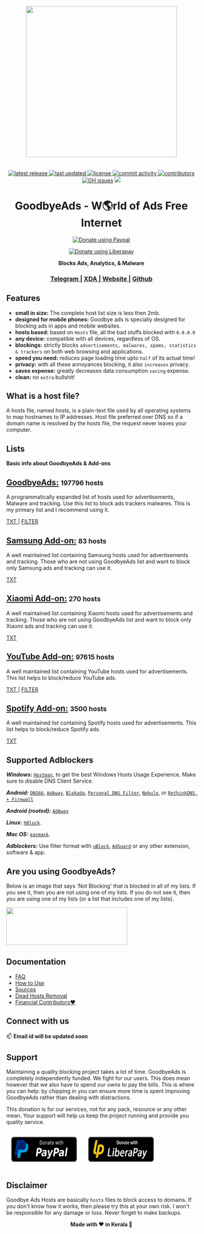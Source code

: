 <p align="center">
  <img width="400" height="400" src="https://raw.githubusercontent.com/jerryn70/GoodbyeAds/master/Images/GoodbyeAds_New_logo_Trans.png">
</p>
<br>


<div align="center">
<a href="https://github.com/jerryn70/GoodbyeAds/release" > 
    <img src="https://img.shields.io/github/release/jerryn70/GoodbyeAds?label=releases&color=critical" alt="latest release" >
   <a/>
   <a href="#" > 
    <img src="https://img.shields.io/github/last-commit/jerryn70/GoodbyeAds?label=Last%20Updated" alt="last updated" >
   <a/>

   <a href="https://github.com/jerryn70/GoodbyeAds/blob/master/LICENSE" > 
    <img src="https://img.shields.io/github/license/jerryn70/GoodbyeAds?label=License&color=blueviolet" alt="license" >
  <a/>
   <a href="https://github.com/jerryn70/GoodbyeAds/commits/master" > 
    <img src="https://img.shields.io/github/commit-activity/m/jerryn70/GoodbyeAds?label=Commit%20Activity" alt="commit activity" >
  <a/>
  <a href="https://github.com/jerryn70/GoodbyeAds/graphs/contributors" > 
    <img src="https://img.shields.io/github/contributors/jerryn70/GoodbyeAds?label=Contributors&color=yellow" alt="contributors" >
  <a/>
<a href="https://github.com/jerryn70/GoodbyeAds/issues"><img src="https://img.shields.io/github/issues/jerryn70/GoodbyeAds?color=red&logo=github&style=plastic" alt="GH issues"></a>
<a href="https://github.com/jerryn70/GoodbyeAds"><img src="https://hits.seeyoufarm.com/api/count/incr/badge.svg?url=https%3A%2F%2Fgithub.com%2Fjerryn70%2FGoodbyeAds_fGHyh&count_bg=%234572CD&title_bg=%23555555&icon=&icon_color=%23E7E7E7&title=views%3A+%28today%2FTotal%29&edge_flat=false"/></a>       
</div>
   
<h1 align="center">GoodbyeAds - W🌎rld of Ads Free Internet</h1> 
<p align="center">
  <a href="https://paypal.me/jerryn70" target="_blank"><img alt="Donate using Paypal" src="https://www.paypalobjects.com/en_US/i/btn/btn_donateCC_LG.gif"></a>
</p>

<p align="center">
  <a href="https://liberapay.com/jerryn70/donate"><img alt="Donate using Liberapay" src="https://liberapay.com/assets/widgets/donate.svg"></a>
</p>

<p align="center">
  <strong>Blocks Ads, Analytics, & Malware</strong>
</p>

<div align="center">
  <h3>
    <a href="https://t.me/GoodbyeAds">
      Telegram
    </a>
    <span> | </span>
    <a href="https://forum.xda-developers.com/android/software-hacking/goodbye-ads-advanced-protection-ads-ad-t3827269">
      XDA
    </a>
    <span> | </span>
    <a href="https://jerryn70.github.io/GoodbyeAds">
      Website
    </a>
<span> | </span>
    <a href="https://github.com/jerryn70/GoodbyeAds">
      Github
    </a>




  </h3>
</div>

## Features

- __small in size:__ The complete host list size is less then 2mb.
- __designed for mobile phones:__ Goodbye ads is specially designed for blocking ads in apps and mobile websites.
- __hosts based:__ based on `Hosts` file, all the bad stuffs blocked with `0.0.0.0`
- __any device:__ compatible with all devices, regardless of OS.
- __blockings:__ strictly blocks `advertisements, malwares, spams, statistics & trackers` on both web browsing and applications.
- __speed you need:__ reduces page loading time upto `half` of its actual time!
- __privacy:__ with all these annoyances blocking, it also `increases` privacy.
- __saves expense:__ greatly decreases data consumption `saving` expense.
- __clean:__ no `extra` bullshit! 

## What is a host file?                 
       
 A hosts file, named hosts, is a plain-text file used by all operating systems to map hostnames to IP addresses. Host file preferred over DNS so  if a domain name is resolved by the hosts file, the request never leaves your computer.
 
## Lists

__Basic info about GoodbyeAds & Add-ons__

<section>
<h2>
<a href="https://raw.githubusercontent.com/jerryn70/GoodbyeAds/master/Hosts/GoodbyeAds.txt">GoodbyeAds:</a>
<small><span id="GoodbyeAds-count">197796</span> hosts</small>
</h2>
<p>
A programmatically expanded list of hosts used for advertisements, Malware and tracking. Use this list to block ads trackers malwares. This is my primary list and I recommend using it.
</p>
<a href="https://raw.githubusercontent.com/jerryn70/GoodbyeAds/master/Hosts/GoodbyeAds.txt">
      TXT
    </a>
    <span> | </span>
    <a href="https://raw.githubusercontent.com/jerryn70/GoodbyeAds/master/Formats/GoodbyeAds-AdBlock-Filter.txt">
      FILTER
    </a>
</section>

<section>
<h2>
<a href="https://raw.githubusercontent.com/jerryn70/GoodbyeAds/master/Extension/GoodbyeAds-Samsung-AdBlock.txt">Samsung Add-on:</a>
<small><span id="Samsung-count">83</span> hosts</small>
</h2>
<p>
A well maintained list containing Samsung hosts used for advertisements and tracking. Those who are not using GoodbyeAds list and want to block only Samsung ads and tracking can use it.
</p>
<a href="https://raw.githubusercontent.com/jerryn70/GoodbyeAds/master/Extension/GoodbyeAds-Samsung-AdBlock.txt">
      TXT
    </a>
</section>

<section>
<h2>
<a href="https://raw.githubusercontent.com/jerryn70/GoodbyeAds/master/Extension/GoodbyeAds-Xiaomi-Extension.txt">Xiaomi Add-on:</a>
<small><span id="Xiaomi-count">270</span> hosts</small>
</h2>
<p>
A well maintained list containing Xiaomi hosts used for advertisements and tracking. Those who are not using GoodbyeAds list and want to block only Xiaomi ads and tracking can use it.
</p>
<a href="https://raw.githubusercontent.com/jerryn70/GoodbyeAds/master/Extension/GoodbyeAds-Xiaomi-Extension.txt">
      TXT
    </a>
</section>

<section>
<h2>
<a href="https://raw.githubusercontent.com/jerryn70/GoodbyeAds/master/Extension/GoodbyeAds-YouTube-AdBlock.txt">YouTube Add-on:</a>
<small><span id="YouTube-count">97615</span> hosts</small>
</h2>
<p>
A well maintained list containing YouTube hosts used for advertisements. This list helps to block/reduce YouTube ads.
</p>
<a href="https://raw.githubusercontent.com/jerryn70/GoodbyeAds/master/Extension/GoodbyeAds-YouTube-AdBlock.txt">
      TXT
    </a>
    <span> | </span>
    <a href="https://raw.githubusercontent.com/jerryn70/GoodbyeAds/master/Formats/GoodbyeAds-YouTube-AdBlock-Filter.txt">
      FILTER
    </a>
</section>

<section>
<h2>
<a href="https://raw.githubusercontent.com/jerryn70/GoodbyeAds/master/Extension/GoodbyeAds-Spotify-AdBlock.txt">Spotify Add-on:</a>
<small><span id="Spotify-count">3500</span> hosts</small>
</h2>
<p>
A well maintained list containing Spotify hosts used for advertisements. This list helps to block/reduce Spotify ads.
</p>
<a href="https://raw.githubusercontent.com/jerryn70/GoodbyeAds/master/Extension/GoodbyeAds-Spotify-AdBlock.txt">
      TXT
    </a>
</section>

## Supported Adblockers

***Windows:*** [`Hostman`](http://www.abelhadigital.com/hostsman/), to get the best Windows Hosts Usage Experience. Make sure to disable DNS Client Service.       
     
***Android:*** [`DNS66`](https://f-droid.org/en/packages/org.jak_linux.dns66/), [`AdAway`](https://f-droid.org/en/packages/org.adaway/), [`Blokada`](https://f-droid.org/en/packages/org.blokada.alarm/), [`Personal DNS Filter`](https://www.zenz-solutions.de/personaldnsfilter/), [`Nebulo`](https://github.com/Ch4t4r/Nebulo), or [`RethinkDNS + Firewall`](https://github.com/celzero/rethink-app)     
     
***Android (rooted):*** [`AdAway`](https://f-droid.org/en/packages/org.adaway/)    
     
***Linux:*** [`hBlock`](https://github.com/hectorm/hBlock).   
       
***Mac OS:*** [`gasmask`](https://github.com/2ndalpha/gasmask).    
   
***Adblockers:*** Use filter format with [`uBlock`](https://github.com/gorhill/uBlock), [`AdGuard`](https://adguard.com/en/welcome.html) or any other extension, software & app.

## Are you using GoodbyeAds?

Below is an image that says 'Not Blocking' that is blocked in all of my lists.
If you see it, then you are not using one of my lists.
If you do not see it, then you are using one of my lists (or a list that includes one of my lists).

<a>
<img src="https://goodbyeads.weebly.com/uploads/1/2/2/1/122145164/not-blocking_orig.png" class="block-image" width="320px" height="100px" alt="">
                </a>


## Documentation

 - [FAQ](https://github.com/jerryn70/GoodbyeAds/blob/master/Docs/FAQ.md)
 - [How to Use](https://github.com/jerryn70/GoodbyeAds/blob/master/Docs/How%20to%20use.md)
 - [Sources](https://github.com/jerryn70/GoodbyeAds/blob/master/Docs/Sources.md)
 - [Dead Hosts Removal](https://github.com/jerryn70/GoodbyeAds/blob/master/Docs/Dead%20host%20removal.md)
 - [Financial Contributors❤️](https://github.com/jerryn70/GoodbyeAds/blob/master/Docs/Financial%20contributors.md)

## Connect with us

📫 **Email id will be updated soon**

## Support

Maintaining a quality blocking project takes a lot of time. GoodbyeAds is completely independently funded. We fight for our users. This does mean
however that we also have to spend our owns to pay the bills. This is where you can help: by chipping in you can ensure more time is spent improving GoodbyeAds rather than dealing with distractions.

This donation is for our services, not for any pack, resource or any other mean. Your support will help us keep the project running and provide you quality service. 

<a href="https://paypal.me/jerryn70" target="_blank"><img width="200" height="100" src="https://raw.githubusercontent.com/jerryn70/GoodbyeAds/master/Images/Paypal.png"></a>
<a href="https://liberapay.com/jerryn70/donate" target="_blank"><img width="200" height="100" src="https://raw.githubusercontent.com/jerryn70/GoodbyeAds/master/Images/LiberaPay.png"></a>
	
## Disclaimer

Goodbye Ads Hosts are basically `hosts` files to block access to domains. If you don't know how it works, then please try this at your own risk. I won't be responsible for any damage or loss. Never forget to make backups.



<p align="center">
  <strong>Made with ❤️ in Kerala 🌴</strong>
</p>
